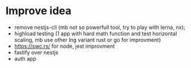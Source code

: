 # Improve idea

- remove nestjs-cli (mb not so powerfull tool, try to play with lerna, nx);
- highload testing (1 app with hard math function and test horizontal scaling, mb use other lng variant rust or go for improvment)
- https://swc.rs/ for node, jest improvment
- fastify over nestjs
- auth app